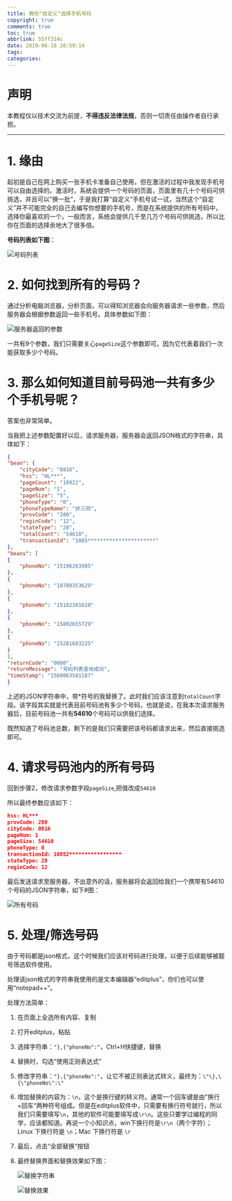 ```yaml
---
title: 教你"自定义"选择手机号码
copyright: true
comments: true
toc: true
abbrlink: 55ff314c
date: 2019-06-18 20:59:14
tags:
categories:
---
```


# 声明

本教程仅以技术交流为前提，**不得违反法律法规**，否则一切责任由操作者自行承担。

---------

# 1. 缘由

起初是自己在网上购买一张手机卡准备自己使用，但在激活的过程中我发现手机号可以自由选择的。激活时，系统会提供一个号码的页面，页面里有几十个号码可供挑选，并且可以“换一批”，于是我打算“自定义”手机号试一试，当然这个“自定义”并不可能完全的自己去编写你想要的手机号，而是在系统提供的所有号码中，选择你最喜欢的一个。一般而言，系统会提供几千至几万个号码可供挑选，所以比你在页面的选择余地大了很多倍。

**号码列表如下图**：

![号码列表](http://p1-tt.byteimg.com/large/pgc-image/70383a6d4c304d1f90d7b6011f7456dd)

# 2. 如何找到所有的号码？

通过分析电脑浏览器，分析页面，可以得知浏览器会向服务器请求一些参数，然后服务器会根据参数返回一些手机号。具体参数如下图：

![服务器返回的参数](http://p3-tt.byteimg.com/large/pgc-image/9119413e87874adbb31fedc4bfcd69cd)

一共有9个参数，我们只需要关心`pageSize`这个参数即可。因为它代表着我们一次能获取多少个号码。

# 3. 那么如何知道目前号码池一共有多少个手机号呢？

答案也非常简单。

当我把上述参数配置好以后，请求服务器，服务器会返回JSON格式的字符串，具体如下：

```json
{
"bean": {
    "cityCode": "0816",
    "hss": "HL***",
    "pageCount": "10922",
    "pageNum": "1",
    "pageSize": "5",
    "phoneType": "0",
    "phoneTypeName": "非三同",
    "provCode": "280",
    "reginCode": "12",
    "stateType": "28",
    "totalCount": "54610",
    "transactionId": "1085**********************"
},
"beans": [
{
    "phoneNo": "15196263985"
},
{
    "phoneNo": "18780353629"
},
{
    "phoneNo": "15182301620"
},
{
    "phoneNo": "15892655729"
},
{
    "phoneNo": "15281683225"
}
],
"returnCode": "0000",
"returnMessage": "号码列表查询成功",
"timeStamp": "1560863581187"
}
```

上述的JSON字符串中，带*符号的我替换了。此时我们应该注意到`totalCount`字段。该字段其实就是代表目前号码池有多少个号码，也就是说，在我本次请求服务器后，目前号码池一共有**54610**个号码可以供我们选择。

既然知道了号码池总数，剩下的是我们只需要把该号码都请求出来，然后直接挑选即可。

# 4. 请求号码池内的所有号码

回到步骤2，修改请求参数字段`pageSize`,把值改成`54610`

所以最终参数应该如下：

```json
hss: HL***
provCode: 280
cityCode: 0816
pageNum: 1
pageSize: 54610
phoneType: 0
transactionId: 10852*****************
stateType: 28
reginCode: 12
```

最后发送请求至服务器，不出意外的话，服务器将会返回给我们一个携带有54610个号码的JSON字符串，如下#图：

![所有号码](http://p6-tt.byteimg.com/large/pgc-image/b25d9354ca3f46e69f49bbb7f492c65b)

# 5. 处理/筛选号码

由于号码都是json格式，这个时候我们应该对号码进行处理，以便于后续能够被靓号筛选软件使用。

处理该json格式的字符串我使用的是文本编辑器“editplus”，你们也可以使用“notepad++”。

处理方法简单：

1. 在页面上全选所有内容、复制

2. 打开editplus，粘贴

3. 选择字符串：`"},{"phoneNo":"`，Ctrl+H快捷键，替换

4. 替换时，勾选“使用正则表达式”

5. 修改字符串：`"},{"phoneNo":"`，让它不被正则表达式转义，最终为：`\"\},\{\"phoneNo\":\"`

6. 增加替换的内容为：`\n`，这个是换行键的转义符。通常一个回车键是由”换行+回车“两种符号组成。但是在editplus软件中，只需要有换行符号就行，所以我们只需要填写`\n`，其他的软件可能要填写成`\r\n`。这些只要学过编程的同学，应该都知道。再说一个小知识点，win下换行符是`\r\n`（两个字符）；Linux 下换行符是 `\n`；Mac 下换行符是 `\r`

7. 最后，点击“全部替换”按钮

8. 最终替换界面和替换效果如下图：

   ![替换字符串](http://p6-tt.byteimg.com/large/pgc-image/a3bfbaa514e94a0f93e7b2d4f360e26e)

   ![替换效果](http://p3-tt.byteimg.com/large/pgc-image/40bd8a39e2e24586a8bb6731664edbbe)